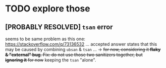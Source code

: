 # TODO explore those

## [PROBABLY RESOLVED] `tsan` error

seems to be same problem as this one: <https://stackoverflow.com/q/73136532> ... accepted answer states that this may be caused by combining `ubsan` & `tsan` ... -> ~~for now, considering it **flaky & "external" bug**. Fix: do not use those two sanitizers together, but **ignoring it** for now~~ keeping the `tsan` "alone".
